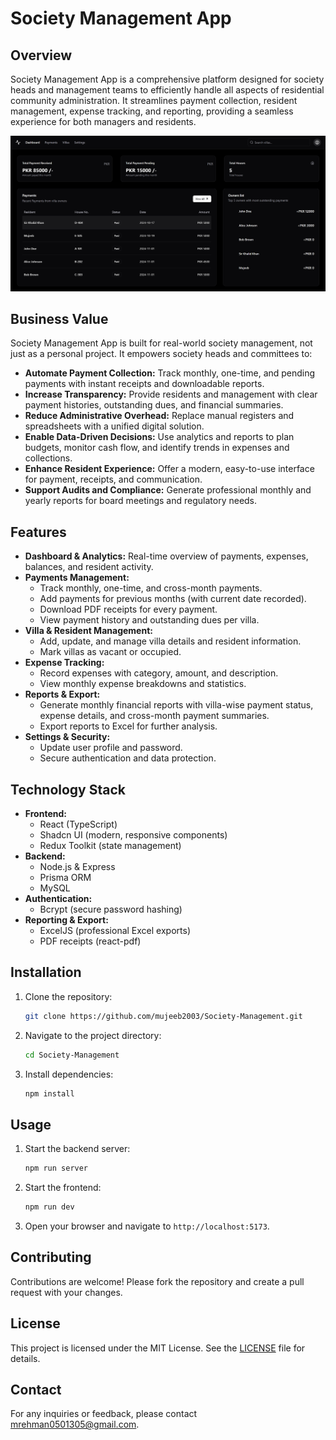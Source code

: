 
# Society Management App

## Overview
Society Management App is a comprehensive platform designed for society heads and management teams to efficiently handle all aspects of residential community administration. It streamlines payment collection, resident management, expense tracking, and reporting, providing a seamless experience for both managers and residents.

![Society Management App](image-1.png)

## Business Value
Society Management App is built for real-world society management, not just as a personal project. It empowers society heads and committees to:

- **Automate Payment Collection:** Track monthly, one-time, and pending payments with instant receipts and downloadable reports.
- **Increase Transparency:** Provide residents and management with clear payment histories, outstanding dues, and financial summaries.
- **Reduce Administrative Overhead:** Replace manual registers and spreadsheets with a unified digital solution.
- **Enable Data-Driven Decisions:** Use analytics and reports to plan budgets, monitor cash flow, and identify trends in expenses and collections.
- **Enhance Resident Experience:** Offer a modern, easy-to-use interface for payment, receipts, and communication.
- **Support Audits and Compliance:** Generate professional monthly and yearly reports for board meetings and regulatory needs.

## Features
- **Dashboard & Analytics:** Real-time overview of payments, expenses, balances, and resident activity.
- **Payments Management:**
  - Track monthly, one-time, and cross-month payments.
  - Add payments for previous months (with current date recorded).
  - Download PDF receipts for every payment.
  - View payment history and outstanding dues per villa.
- **Villa & Resident Management:**
  - Add, update, and manage villa details and resident information.
  - Mark villas as vacant or occupied.
- **Expense Tracking:**
  - Record expenses with category, amount, and description.
  - View monthly expense breakdowns and statistics.
- **Reports & Export:**
  - Generate monthly financial reports with villa-wise payment status, expense details, and cross-month payment summaries.
  - Export reports to Excel for further analysis.
- **Settings & Security:**
  - Update user profile and password.
  - Secure authentication and data protection.

## Technology Stack
- **Frontend:**
  - React (TypeScript)
  - Shadcn UI (modern, responsive components)
  - Redux Toolkit (state management)
- **Backend:**
  - Node.js & Express
  - Prisma ORM
  - MySQL
- **Authentication:**
  - Bcrypt (secure password hashing)
- **Reporting & Export:**
  - ExcelJS (professional Excel exports)
  - PDF receipts (react-pdf)

## Installation
1. Clone the repository:
   ```sh
   git clone https://github.com/mujeeb2003/Society-Management.git
   ```
2. Navigate to the project directory:
   ```sh
   cd Society-Management
   ```
3. Install dependencies:
   ```sh
   npm install
   ```

## Usage
1. Start the backend server:
   ```sh
   npm run server
   ```
2. Start the frontend:
   ```sh
   npm run dev
   ```
3. Open your browser and navigate to `http://localhost:5173`.

## Contributing
Contributions are welcome! Please fork the repository and create a pull request with your changes.

## License
This project is licensed under the MIT License. See the [LICENSE](LICENSE) file for details.

## Contact
For any inquiries or feedback, please contact [mrehman0501305@gmail.com](mailto:mrehman0501305@gmail.com).

